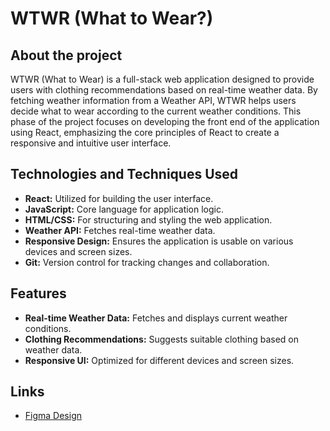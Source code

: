 # WTWR (What to Wear?)

## About the project

WTWR (What to Wear) is a full-stack web application designed to provide users with clothing recommendations based on real-time weather data. By fetching weather information from a Weather API, WTWR helps users decide what to wear according to the current weather conditions. This phase of the project focuses on developing the front end of the application using React, emphasizing the core principles of React to create a responsive and intuitive user interface.

## Technologies and Techniques Used
- **React:** Utilized for building the user interface.
- **JavaScript:** Core language for application logic.
- **HTML/CSS:** For structuring and styling the web application.
- **Weather API:** Fetches real-time weather data.
- **Responsive Design:** Ensures the application is usable on various devices and screen sizes.
- **Git:** Version control for tracking changes and collaboration.


## Features
- **Real-time Weather Data:** Fetches and displays current weather conditions.
- **Clothing Recommendations:** Suggests suitable clothing based on weather data.
- **Responsive UI:** Optimized for different devices and screen sizes.

## Links

- [Figma Design](https://www.figma.com/file/DTojSwldenF9UPKQZd6RRb/Sprint-10%3A-WTWR)
